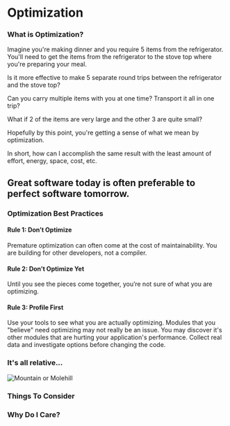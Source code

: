 # Optimization

### What is Optimization?

Imagine you're making dinner and you require 5 items from the refrigerator. You'll need to get the items from the refrigerator to the stove top where you're preparing your meal.

Is it more effective to make 5 separate round trips between the refrigerator and the stove top?

Can you carry multiple items with you at one time? Transport it all in one trip?

What if 2 of the items are very large and the other 3 are quite small?

Hopefully by this point, you're getting a sense of what we mean by optimization.

In short, how can I accomplish the same result with the least amount of effort, energy, space, cost, etc.

## Great software today is often preferable to perfect software tomorrow.

### Optimization Best Practices

#### Rule 1:  Don’t Optimize
Premature optimization can often come at the cost of maintainability.  You are building for other developers, not a compiler.

#### Rule 2:  Don’t Optimize Yet
Until you see the pieces come together, you’re not sure of what you are optimizing.

#### Rule 3:  Profile First
Use your tools to see what you are actually optimizing. Modules that you "believe" need optimizing may not really be an issue. You may discover it's other modules that are hurting your application's performance. Collect real data and investigate options before changing the code.

### It's all relative...
![Mountain or Molehill](images/mountain-molehill.png "Mountain or Molehill")

### Things To Consider

### Why Do I Care?

